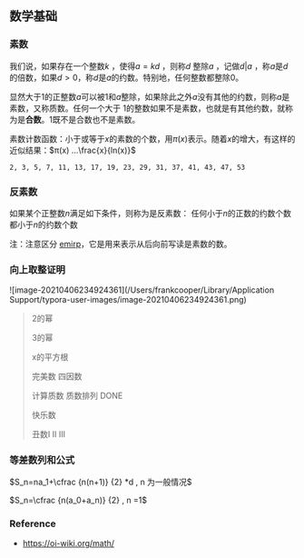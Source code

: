 ## 数学基础





### 素数

我们说，如果存在一个整数$k$ ，使得$a=kd$ ，则称$d$ 整除$a$ ，记做$d|a$ ，称$a$是$d$的倍数，如果$d>0$，称$d$是$a$的约数。特别地，任何整数都整除$0$。

显然大于$1$的正整数$a$可以被$1$和$a$整除，如果除此之外$a$没有其他的约数，则称$a$是素数，又称质数。任何一个大于 $1$的整数如果不是素数，也就是有其他约数，就称为是**合数**。$1$既不是合数也不是素数。

素数计数函数：小于或等于$x$的素数的个数，用$π(x)$表示。随着$x$的增大，有这样的近似结果：$π(x)  ...\frac{x}{ln(x)}$

```
2, 3, 5, 7, 11, 13, 17, 19, 23, 29, 31, 37, 41, 43, 47, 53
```

### 反素数

如果某个正整数$n$满足如下条件，则称为是反素数： 任何小于$n$的正数的约数个数都小于$n$的约数个数

注：注意区分 [emirp](https://en.wikipedia.org/wiki/Emirp)，它是用来表示从后向前写读是素数的数。



### 向上取整证明

![image-20210406234924361](/Users/frankcooper/Library/Application Support/typora-user-images/image-20210406234924361.png)









> 2的幂
>
> 3的幂
>
> x的平方根
>
> 完美数  四因数 
>
> 计算质数  质数排列 DONE
>
> 快乐数
>
> 丑数I II  III
>
> 



### 等差数列和公式

$S_n=na_1+\cfrac {n(n+1)} {2} *d  , n 为一般情况$

$S_n=\cfrac {n(a_0+a_n)} {2}  , n =1$      









### Reference

- https://oi-wiki.org/math/